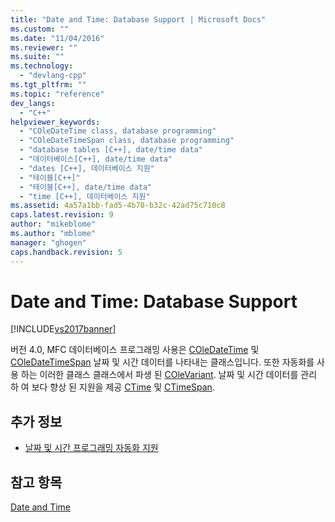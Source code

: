 ```yaml
---
title: "Date and Time: Database Support | Microsoft Docs"
ms.custom: ""
ms.date: "11/04/2016"
ms.reviewer: ""
ms.suite: ""
ms.technology: 
  - "devlang-cpp"
ms.tgt_pltfrm: ""
ms.topic: "reference"
dev_langs: 
  - "C++"
helpviewer_keywords: 
  - "COleDateTime class, database programming"
  - "COleDateTimeSpan class, database programming"
  - "database tables [C++], date/time data"
  - "데이터베이스[C++], date/time data"
  - "dates [C++], 데이터베이스 지원"
  - "테이블[C++]"
  - "테이블[C++], date/time data"
  - "time [C++], 데이터베이스 지원"
ms.assetid: 4a57a1bb-fad5-4b70-b32c-42ad75c710c8
caps.latest.revision: 9
author: "mikeblome"
ms.author: "mblome"
manager: "ghogen"
caps.handback.revision: 5
---
```

# Date and Time: Database Support
[!INCLUDE[vs2017banner](../assembler/inline/includes/vs2017banner.md)]

버전 4.0, MFC 데이터베이스 프로그래밍 사용은  [COleDateTime](../atl-mfc-shared/reference/coledatetime-class.md) 및  [COleDateTimeSpan](../atl-mfc-shared/reference/coledatetimespan-class.md) 날짜 및 시간 데이터를 나타내는 클래스입니다.  또한 자동화를 사용 하는 이러한 클래스 클래스에서 파생 된  [COleVariant](../mfc/reference/colevariant-class.md).  날짜 및 시간 데이터를 관리 하 여 보다 향상 된 지원을 제공  [CTime](../atl-mfc-shared/reference/ctime-class.md) 및  [CTimeSpan](../atl-mfc-shared/reference/ctimespan-class.md).  
  
## 추가 정보  
  
-   [날짜 및 시간 프로그래밍 자동화 지원](../atl-mfc-shared/date-and-time-automation-support.md)  
  
## 참고 항목  
 [Date and Time](../atl-mfc-shared/date-and-time.md)